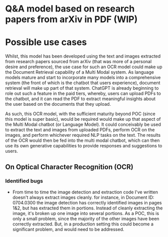 #  Q&A model based on research papers from arXiv in PDF (WIP)


# Possible use cases
Whilst, this model has been developed using the text and images extracted from research papers sourced from arXiv (that was more of a personal desire and preference), the use case for such an  OCR model could make up the Document Retrieval capability of a Multi Modal system. As language models mature and start to incorporate many models into a comprehensive system (the front of which is the chatbot that users experience), document retrieval will make up part of that system. ChatGPT is already beginning to role out such a feature in the paid tiers, whereby, users can upload PDFs to the chatbot, and it can read the PDF to extract meaningful insights about the user based on the documents that they upload.

As such, this OCR model, with the sufficient maturity beyond POC (since this model is super basic), would be required would make up that aspect of the Multi Modal chatbot (or Language Model). It could conceivably be used to extract the text and images from uploaded PDFs, perform OCR on the images, and perform whichever required NLP tasks on the text. The results of the OCR would then be fed into the multi modal chatbot, which can then use its own generative capabilities to provide responses and suggestions to users.

## On Optical Character Recognition (OCR)


### Identified bugs
- From time to time the image detection and extraction code I've written doesn't always extract images cleanly. for instance, in Document ID: 0704.0300 the image detection has correctly identified images in pages 1&2, but has extracted them in portions. Instead of cleanly extracting the image, it's broken up one image into several portions. As a POC, this is only a small problem, since the majority of the other images have been correctly extracted. But, in a production setting this could become a significant problem, and would need to be addressed.